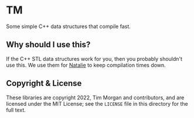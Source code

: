 # TM

Some simple C++ data structures that compile fast.

## Why should I use this?

If the C++ STL data structures work for you, then you probably shouldn't use this.
We use them for [Natalie](https://github.com/natalie-lang/natalie) to keep compilation times down.

## Copyright & License

These libraries are copyright 2022, Tim Morgan and contributors, and are licensed
under the MIT License; see the `LICENSE` file in this directory for the full text.
